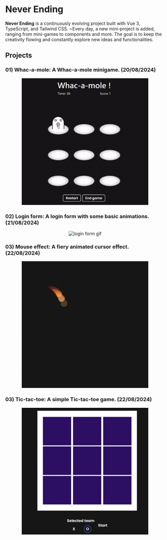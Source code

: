 # Never Ending

**Never Ending** is a continuously evolving project built with Vue 3, TypeScript, and Tailwind CSS. ~Every day, a new mini-project is added, ranging from mini-games to components and more. The goal is to keep the creativity flowing and constantly explore new ideas and functionalities.

## Projects

### **01) Whac-a-mole**: A Whac-a-mole minigame. (20/08/2024)
<p align="center">
  <img src="public/Whac-a-mole/Whac-a-mole.gif" alt="Whac-a-mole gif" width="400" height="400" />
</p>

### **02) Login form**: A login form with some basic animations. (21/08/2024)
<p align="center">
  <img src="public/LoginForm/LoginForm.gif" alt="login form gif" width="400" height="400" />
</p>

### **03) Mouse effect**: A fiery animated cursor effect. (22/08/2024)
<p align="center">
  <img src="public/MouseEffect/MouseEffect.gif" alt="login form gif" width="400" height="400" />
</p>

### **03) Tic-tac-toe**: A simple Tic-tac-toe game. (22/08/2024)
<p align="center">
  <img src="public/Tic-tac-toe/Tic-tac-toe.gif" alt="login form gif" width="400" height="400" />
</p>
